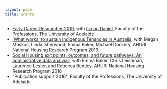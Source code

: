 ```yaml
---
layout: page
title: Grants
---
```



- [Early Career Researcher 2019](https://www.adelaide.edu.au/professions/intranet/news/list/2019/02/26/faculty-research-funding-scheme-results), with [Lyrian Daniel](https://researchers.adelaide.edu.au/profile/lyrian.daniel), Faculty of the Professions, The University of Adelaide
- [`What works' to sustain Indigenous Tenancies in Australia](https://www.ahuri.edu.au/research/research-in-progress/ahuri-research-projects/what-works-to-sustain-indigenous-tenancies-in-australia), with Megan Moskos, Linda Isherwood, Emma Baker, Michael Dockery, AHURI National Housing Research Program 2019.
- [Social Housing exit points, outcomes, and future pathways: An administrative data analysis](https://www.ahuri.edu.au/research/research-in-progress/ahuri-research-projects/social-housing-exits-outcomes-and-future-pathways-a-data-analysis), with Emma Baker, Chris Leishman, Laurence Lester, and Rebecca Bentley, AHURI National Housing Research Program 2018
- "Publication support 2016", Faculty of the Professions, The University of Adelaide
